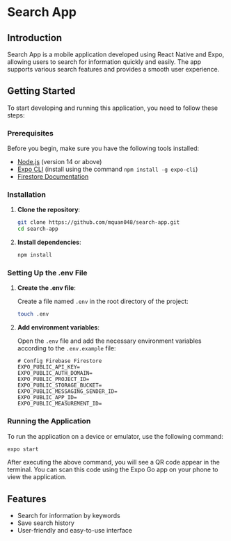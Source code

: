 # Search App

## Introduction

Search App is a mobile application developed using React Native and Expo, allowing users to search for information quickly and easily. The app supports various search features and provides a smooth user experience.

## Getting Started

To start developing and running this application, you need to follow these steps:

### Prerequisites

Before you begin, make sure you have the following tools installed:

- [Node.js](https://nodejs.org/) (version 14 or above)
- [Expo CLI](https://docs.expo.dev/get-started/installation/) (install using the command `npm install -g expo-cli`)
- [Firestore Documentation](https://firebase.google.com/docs/firestore)

### Installation

1. **Clone the repository**:

   ```bash
   git clone https://github.com/mquan048/search-app.git
   cd search-app
   ```

2. **Install dependencies**:

   ```bash
   npm install
   ```

### Setting Up the .env File

1. **Create the .env file**:

   Create a file named `.env` in the root directory of the project:

   ```bash
   touch .env
   ```

2. **Add environment variables**:

   Open the `.env` file and add the necessary environment variables according to the `.env.example` file:

   ```env
   # Config Firebase Firestore
   EXPO_PUBLIC_API_KEY=
   EXPO_PUBLIC_AUTH_DOMAIN=
   EXPO_PUBLIC_PROJECT_ID=
   EXPO_PUBLIC_STORAGE_BUCKET=
   EXPO_PUBLIC_MESSAGING_SENDER_ID=
   EXPO_PUBLIC_APP_ID=
   EXPO_PUBLIC_MEASUREMENT_ID=
   ```

### Running the Application

To run the application on a device or emulator, use the following command:

```bash
expo start
```

After executing the above command, you will see a QR code appear in the terminal. You can scan this code using the Expo Go app on your phone to view the application.

## Features

- Search for information by keywords
- Save search history
- User-friendly and easy-to-use interface
